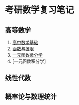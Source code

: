 # 考研数学复习笔记

## 高等数学

1. [高中数学基础](adv_math/ch0/basic_0.html)
2. [函数与极限](adv_math/ch1/index.html)
3. [一元函数微分学](adv_math/ch2/index.html)
4. [一元函数积分学]

## 线性代数

## 概率论与数理统计